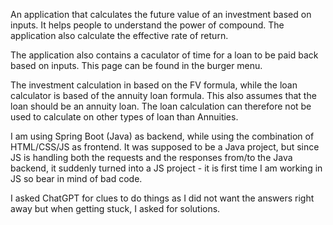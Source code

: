An application that calculates the future value of an investment based on inputs. It helps people to understand the power of compound. The application also calculate the effective rate of return.

The application also contains a caculator of time for a loan to be paid back based on inputs. This page can be found in the burger menu.

The investment calculation in based on the FV formula, while the loan calculator is based of the annuity loan formula. This also assumes that the loan should be an annuity loan. The loan calculation can therefore not be used to calculate on other types of loan than Annuities.

I am using Spring Boot (Java) as backend, while using the combination of HTML/CSS/JS as frontend. It was supposed to be a Java project, but since JS is handling both the requests and the responses from/to the Java backend, it suddenly turned into a JS project - it is first time I am working in JS so bear in mind of bad code.

I asked ChatGPT for clues to do things as I did not want the answers right away but when getting stuck, I asked for solutions.
